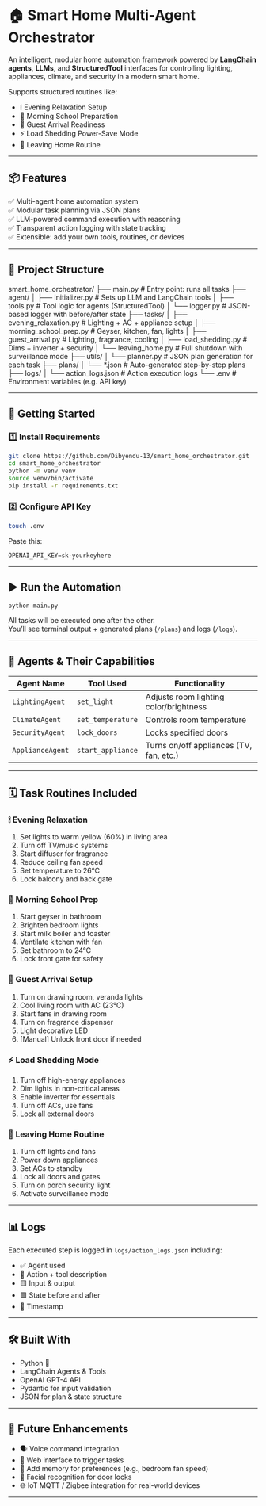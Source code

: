 # 🏠 Smart Home Multi-Agent Orchestrator

An intelligent, modular home automation framework powered by **LangChain agents**, **LLMs**, and **StructuredTool** interfaces for controlling lighting, appliances, climate, and security in a modern smart home.

Supports structured routines like:

- 🕯 Evening Relaxation Setup  
- 🌅 Morning School Preparation  
- 👋 Guest Arrival Readiness  
- ⚡ Load Shedding Power-Save Mode  
- 🚪 Leaving Home Routine  

---

## 📦 Features

✅ Multi-agent home automation system  
✅ Modular task planning via JSON plans  
✅ LLM-powered command execution with reasoning  
✅ Transparent action logging with state tracking  
✅ Extensible: add your own tools, routines, or devices

---

## 🧠 Project Structure

smart_home_orchestrator/
├── main.py                         # Entry point: runs all tasks
├── agent/
│   ├── initializer.py              # Sets up LLM and LangChain tools
│   ├── tools.py                    # Tool logic for agents (StructuredTool)
│   └── logger.py                   # JSON-based logger with before/after state
├── tasks/
│   ├── evening_relaxation.py      # Lighting + AC + appliance setup
│   ├── morning_school_prep.py     # Geyser, kitchen, fan, lights
│   ├── guest_arrival.py           # Lighting, fragrance, cooling
│   ├── load_shedding.py           # Dims + inverter + security
│   └── leaving_home.py            # Full shutdown with surveillance mode
├── utils/
│   └── planner.py                 # JSON plan generation for each task
├── plans/
│   └── *.json                     # Auto-generated step-by-step plans
├── logs/
│   └── action_logs.json           # Action execution logs
└── .env                           # Environment variables (e.g. API key)

---

## 🚀 Getting Started

### 1️⃣ Install Requirements

```bash
git clone https://github.com/Dibyendu-13/smart_home_orchestrator.git
cd smart_home_orchestrator
python -m venv venv
source venv/bin/activate
pip install -r requirements.txt
```

### 2️⃣ Configure API Key

```bash
touch .env
```

Paste this:

```
OPENAI_API_KEY=sk-yourkeyhere
```

---

## ▶️ Run the Automation

```bash
python main.py
```

All tasks will be executed one after the other.  
You’ll see terminal output + generated plans (`/plans`) and logs (`/logs`).

---

## 🤖 Agents & Their Capabilities

| Agent Name       | Tool Used         | Functionality                           |
|------------------|-------------------|-----------------------------------------|
| `LightingAgent`  | `set_light`       | Adjusts room lighting color/brightness  |
| `ClimateAgent`   | `set_temperature` | Controls room temperature               |
| `SecurityAgent`  | `lock_doors`      | Locks specified doors                   |
| `ApplianceAgent` | `start_appliance` | Turns on/off appliances (TV, fan, etc.) |

---

## 🗓 Task Routines Included

### 🕯 Evening Relaxation

1. Set lights to warm yellow (60%) in living area  
2. Turn off TV/music systems  
3. Start diffuser for fragrance  
4. Reduce ceiling fan speed  
5. Set temperature to 26°C  
6. Lock balcony and back gate  

### 🌅 Morning School Prep

1. Start geyser in bathroom  
2. Brighten bedroom lights  
3. Start milk boiler and toaster  
4. Ventilate kitchen with fan  
5. Set bathroom to 24°C  
6. Lock front gate for safety  

### 👋 Guest Arrival Setup

1. Turn on drawing room, veranda lights  
2. Cool living room with AC (23°C)  
3. Start fans in drawing room  
4. Turn on fragrance dispenser  
5. Light decorative LED  
6. [Manual] Unlock front door if needed  

### ⚡ Load Shedding Mode

1. Turn off high-energy appliances  
2. Dim lights in non-critical areas  
3. Enable inverter for essentials  
4. Turn off ACs, use fans  
5. Lock all external doors  

### 🚪 Leaving Home Routine

1. Turn off lights and fans  
2. Power down appliances  
3. Set ACs to standby  
4. Lock all doors and gates  
5. Turn on porch security light  
6. Activate surveillance mode  

---

## 📊 Logs

Each executed step is logged in `logs/action_logs.json` including:

- ✅ Agent used
- 🧠 Action + tool description
- 🟨 Input & output
- 🟩 State before and after
- 📅 Timestamp

---

## 🛠 Built With

- Python 🐍  
- LangChain Agents & Tools  
- OpenAI GPT-4 API  
- Pydantic for input validation  
- JSON for plan & state structure  

---

## 📌 Future Enhancements

- 🗣 Voice command integration  
- 📲 Web interface to trigger tasks  
- 🧠 Add memory for preferences (e.g., bedroom fan speed)  
- 🔐 Facial recognition for door locks  
- 🌐 IoT MQTT / Zigbee integration for real-world devices  

---



